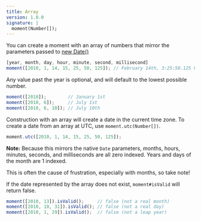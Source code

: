 ```yaml
---
title: Array
version: 1.0.0
signature: |
  moment(Number[]);
---
```



You can create a moment with an array of numbers that mirror the parameters passed to [new Date()](https://developer.mozilla.org/en/JavaScript/Reference/Global_Objects/Date)

```javascript
[year, month, day, hour, minute, second, millisecond]
moment([2010, 1, 14, 15, 25, 50, 125]); // February 14th, 3:25:50.125 PM
```

Any value past the year is optional, and will default to the lowest possible number.

```javascript
moment([2010]);        // January 1st
moment([2010, 6]);     // July 1st
moment([2010, 6, 10]); // July 10th
```

Construction with an array will create a date in the current time zone. To create a date from an array at UTC, use `moment.utc(Number[])`.

```javascript
moment.utc([2010, 1, 14, 15, 25, 50, 125]);
```

**Note:** Because this mirrors the native `Date` parameters, months, hours, minutes, seconds, and milliseconds are all zero indexed. Years and days of the month are 1 indexed.

This is often the cause of frustration, especially with months, so take note!

If the date represented by the array does not exist, `moment#isValid` will return false.

```javascript
moment([2010, 13]).isValid();     // false (not a real month)
moment([2010, 10, 31]).isValid(); // false (not a real day)
moment([2010, 1, 29]).isValid();  // false (not a leap year)
```
